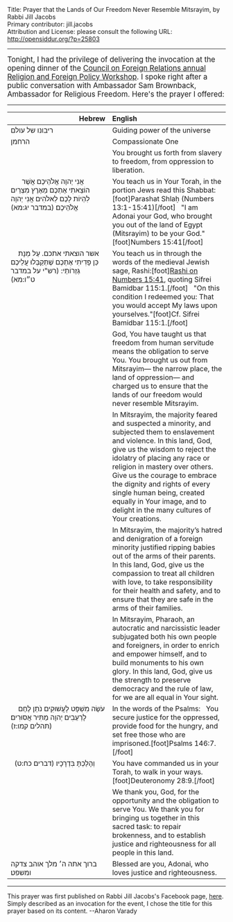 <html>
<head></head>
<body>
Title: Prayer that the Lands of Our Freedom Never Resemble Mitsrayim, by Rabbi Jill Jacobs<br />
Primary contributor: jill.jacobs<br />
Attribution and License: please consult the following URL: <a href="http://opensiddur.org/?p=25803">http://opensiddur.org/?p=25803</a>
<p />
<hr />

<div class="english" style="font-size: 1.2em;">
Tonight, I had the privilege of delivering the invocation at the opening dinner of the <a href="https://www.cfr.org/event-series/religion-and-foreign-policy-workshop">Council on Foreign Relations annual Religion and Foreign Policy Workshop</a>. I spoke right after a public conversation with Ambassador Sam Brownback, Ambassador for Religious Freedom. Here's the prayer I offered: 
</div>

<hr />

<table style="margin-left: auto;margin-right: auto;" class="draggable">
<thead><tr><th id="x" style="text-align: right;">Hebrew</th><th style="text-align: left;">English</th></tr></thead>
<tbody>
<tr><td style="vertical-align:top;" width="46%">
<div class="liturgy"><span lang="he">
ריבונו של עולם 
</span></div></td>
 
<td style="vertical-align:top;" width="53%">
<div class="english">
Guiding power of the universe
</div></td></tr>


<tr><td style="vertical-align:top;" width="46%">
<div class="liturgy"><span lang="he">
הרחמן
</span></div></td>
 
<td style="vertical-align:top;" width="53%">
<div class="english">
Compassionate One
</div></td></tr>


<tr><td style="vertical-align:top;" width="46%">
<div class="liturgy"><span lang="he">

</span></div></td>
 
<td style="vertical-align:top;" width="53%">
<div class="english">
You brought us forth 
from slavery to freedom, 
from oppression to liberation.
</div></td></tr>


<tr><td style="vertical-align:top;" width="46%">
<div class="liturgy"><span lang="he">
&nbsp;
&nbsp;
&nbsp;
אֲנִי יְהוָה אֱלֹהֵיכֶם 
אֲשֶׁר הוֹצֵאתִי אֶתְכֶם מֵאֶרֶץ מִצְרַיִם 
לִהְיוֹת לָכֶם לֵאלֹהִים 
אֲנִי יְהוָה אֱלֹהֵיכֶם׃ <span class="citation">(במדבר יג:מא)</span>
</span></div></td>
 
<td style="vertical-align:top;" width="53%">
<div class="english">
You teach us in Your Torah, 
in the portion Jews read this Shabbat:[foot]Parashat Shlaḥ (Numbers 13:1-15:41)[/foot]
&nbsp;
"I am Adonai your God, 
who brought you out of the land of Egypt (Mitsrayim) 
to be your God."[foot]Numbers 15:41[/foot]
</div></td></tr>


<tr><td style="vertical-align:top;" width="46%">
<div class="liturgy"><span lang="he">
&nbsp;
&nbsp;
אשר הוצאתי אתכם. עַל מְנָת כֵּן פָּדִיתִי אֶתְכֶם 
שֶׁתְּקַבְּלוּ עֲלֵיכֶם גְּזֵרוֹתַי: <span class="citation">(רש"י על במדבר ט״ו:מא)</span>
</span></div></td>
 
<td style="vertical-align:top;" width="53%">
<div class="english">
You teach us in through the words of the medieval Jewish sage, Rashi:[foot]<a href="https://www.sefaria.org/Rashi_on_Numbers.15.41.3?lang=bi&with=all&lang2=en">Rashi on Numbers 15:41</a>, quoting Sifrei Bamidbar 115:1.[/foot]
&nbsp;
"On this condition I redeemed you: 
That you would accept My laws upon yourselves."[foot]Cf. Sifrei Bamidbar 115:1.[/foot]
</div></td></tr>


<tr><td style="vertical-align:top;" width="46%">
<div class="liturgy"><span lang="he">

</span></div></td>
 
<td style="vertical-align:top;" width="53%">
<div class="english">
God, 
You have taught us that freedom from human servitude 
means the obligation to serve You. 
You brought us out from Mitsrayim—
the narrow place, the land of oppression—
and charged us to ensure 
that the lands of our freedom 
would never resemble Mitsrayim.
</div></td></tr>


<tr><td style="vertical-align:top;" width="46%">
<div class="liturgy"><span lang="he">

</span></div></td>
 
<td style="vertical-align:top;" width="53%">
<div class="english">
In Mitsrayim, 
the majority feared and suspected a minority, 
and subjected them to enslavement and violence. 
In this land, God, give us the wisdom 
to reject the idolatry of placing any race or religion in mastery over others. 
Give us the courage to embrace the dignity and rights 
of every single human being, created equally in Your image, 
and to delight in the many cultures of Your creations.
</div></td></tr>


<tr><td style="vertical-align:top;" width="46%">
<div class="liturgy"><span lang="he">

</span></div></td>
 
<td style="vertical-align:top;" width="53%">
<div class="english">
In Mitsrayim, 
the majority’s hatred and denigration of a foreign minority 
justified ripping babies out of the arms of their parents. 
In this land, God, give us the compassion 
to treat all children with love, 
to take responsibility for their health and safety, 
and to ensure that they are safe in the arms of their families.
</div></td></tr>


<tr><td style="vertical-align:top;" width="46%">
<div class="liturgy"><span lang="he">

</span></div></td>
 
<td style="vertical-align:top;" width="53%">
<div class="english">
In Mitsrayim, 
Pharaoh, an autocratic and narcissistic leader 
subjugated both his own people and foreigners, 
in order to enrich and empower himself, 
and to build monuments to his own glory. 
In this land, God, give us the strength 
to preserve democracy and the rule of law, 
for we are all equal in Your sight.
</div></td></tr>


<tr><td style="vertical-align:top;" width="46%">
<div class="liturgy"><span lang="he">
&nbsp;
&nbsp;
עֹשֶׂה מִשְׁפָּט לָעֲשׁוּקִים 
נֹתֵן לֶחֶם לָרְעֵבִים 
יְהוָה מַתִּיר אֲסוּרִים׃ <span class="citation">(תהלים קמו:ז)</span>
</span></div></td>
 
<td style="vertical-align:top;" width="53%">
<div class="english">
In the words of the Psalms:
&nbsp;
You secure justice for the oppressed, 
provide food for the hungry, 
and set free those who are imprisoned.[foot]Psalms 146:7.[/foot]
</div></td></tr>


<tr><td style="vertical-align:top;" width="46%">
<div class="liturgy"><span lang="he">
&nbsp;
וְהָלַכְתָּ בִּדְרָכָיו׃ <span class="citation">(דברים כח:ט)</span>
</span></div></td>
 
<td style="vertical-align:top;" width="53%">
<div class="english">
You have commanded us in your Torah, 
to walk in your ways.[foot]Deuteronomy 28:9.[/foot]
</div></td></tr>


<tr><td style="vertical-align:top;" width="46%">
<div class="liturgy"><span lang="he">

</span></div></td>
 
<td style="vertical-align:top;" width="53%">
<div class="english">
We thank you, God, 
for the opportunity and the obligation to serve You. 
We thank you 
for bringing us together in this sacred task: 
to repair brokenness, 
and to establish justice and righteousness 
for all people in this land.
</div></td></tr>


<tr><td style="vertical-align:top;" width="46%">
<div class="liturgy"><span lang="he">
ברוך אתה ה׳ מלך אוהב צדקה ומשפט׃
</span></div></td>
 
<td style="vertical-align:top;" width="53%">
<div class="english">
Blessed are you, Adonai, who loves justice and righteousness.
</div></td></tr>
</tbody></table>

<hr />

This prayer was first published on Rabbi Jill Jacobs's Facebook page, <a href="https://www.facebook.com/photo.php?fbid=10157422679304553&set=a.163477564552&type=3">here</a>. Simply described as an invocation for the event, I chose the title for this prayer based on its content. --Aharon Varady
</body>
</html>